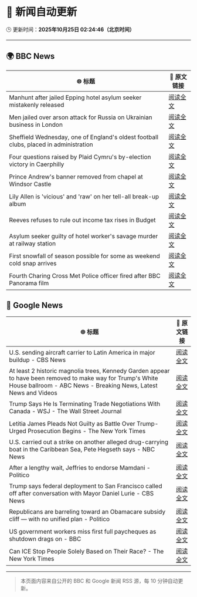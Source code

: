 # 🧠 新闻自动更新

🕒 更新时间：**2025年10月25日 02:24:46（北京时间）**

---

## 🌍 BBC News

| 🌐 标题 | 🔗 原文链接 |
|--------|-------------|
| Manhunt after jailed Epping hotel asylum seeker mistakenly released | [阅读全文](https://www.bbc.com/news/articles/cx2d5rl36vgo?at_medium=RSS&at_campaign=rss) |
| Men jailed over arson attack for Russia on Ukrainian business in London | [阅读全文](https://www.bbc.com/news/articles/c04g5x1wq5vo?at_medium=RSS&at_campaign=rss) |
| Sheffield Wednesday, one of England's oldest football clubs, placed in administration | [阅读全文](https://www.bbc.com/sport/football/articles/c1lqmmml533o?at_medium=RSS&at_campaign=rss) |
| Four questions raised by Plaid Cymru's by-election victory in Caerphilly | [阅读全文](https://www.bbc.com/news/articles/cd67j50z05po?at_medium=RSS&at_campaign=rss) |
| Prince Andrew's banner removed from chapel at Windsor Castle | [阅读全文](https://www.bbc.com/news/articles/c867j2wyxj0o?at_medium=RSS&at_campaign=rss) |
| Lily Allen is 'vicious' and 'raw' on her tell-all break-up album | [阅读全文](https://www.bbc.com/news/articles/c5ypgze4l2zo?at_medium=RSS&at_campaign=rss) |
| Reeves refuses to rule out income tax rises in Budget | [阅读全文](https://www.bbc.com/news/articles/cgr4g89g1x8o?at_medium=RSS&at_campaign=rss) |
| Asylum seeker guilty of hotel worker's savage murder at railway station | [阅读全文](https://www.bbc.com/news/articles/cvgkpyr1ep4o?at_medium=RSS&at_campaign=rss) |
| First snowfall of season possible for some as weekend cold snap arrives | [阅读全文](https://www.bbc.com/weather/articles/cn40jdp7v98o?at_medium=RSS&at_campaign=rss) |
| Fourth Charing Cross Met Police officer fired after BBC Panorama film | [阅读全文](https://www.bbc.com/news/articles/c4gp2nyxyglo?at_medium=RSS&at_campaign=rss) |

## 📰 Google News

| 🌐 标题 | 🔗 原文链接 |
|--------|-------------|
| U.S. sending aircraft carrier to Latin America in major buildup - CBS News | [阅读全文](https://news.google.com/rss/articles/CBMihgFBVV95cUxQYWVIZ3V2R19sYjBTVU9reDQ4WFlOY3VyYnlkaDRfQ3NhUUNvTHh6b01GVjFFS0UtUk9vRkc1RUpBWnI1bzdKbXd6NXM0QWNGUTE5dHpycEdfWVRxanllelAtUjNMd21KWTZJZDJxOFRSLUlvaEctcW1sSWdiVmNWVEdpTGtPZ9IBiwFBVV95cUxOeFdMUl9vVUc2RkE0blhaWlJFRXlsdC0yWTVJSUZNRkhJZk1KVlR0ZDBrdnpuQU9PLWQ3TVRRMWdheFVGLWFfb2ZpbEpIUktlakhwX0tac2x6WnB3YXhhN0hsaWVkLUwxYXVfNy1lcDgzRWZDbEIzYXhKYnRCMzZqN3RfLTFDSEdVcU80?oc=5) |
| At least 2 historic magnolia trees, Kennedy Garden appear to have been removed to make way for Trump's White House ballroom - ABC News - Breaking News, Latest News and Videos | [阅读全文](https://news.google.com/rss/articles/CBMiqwFBVV95cUxPdXRDY0dHV2h5WHZJcHQxZDlLOGRVMF9NZUhqemtLcEFmV20xN25HMndqUzl5ZGlPYkpySkgwbHVEQnZTMWxnM2V2ejFrUTBxQjNORndWZlh6OU5OYWlRQkZpeUpXUlJXR0hZRXFhT1hFVU5hTXFHT1pCbEJSLUhsTlY0VTBUOXZHNE1hQlpMSm5fV2N6OV80azBmc2M2Z1ZlU29Na2R1dXRCU1nSAbABQVVfeXFMTjRJN0lxSFdnQXZ0RHNkSl8zMTV0MFY0ZjFXUGZFZmtKdmVVNnl3R2c5OW05M1pzb2pCRVdGQk1JWmVPR1BoVDBpYUdFLWxDV3E5MWE2Nl84Z0VDZEpROGIyQ3BJQ2NJOFpFWi1ndnJmNTVmbThMMTItblc4V0lVcEo1R1dGbGN3YlIteTl0WnQ3cnJ6RW1WRFVfd2V0RUx5ZWNYc1g0WTMzTDR0QnpWX3g?oc=5) |
| Trump Says He Is Terminating Trade Negotiations With Canada - WSJ - The Wall Street Journal | [阅读全文](https://news.google.com/rss/articles/CBMipwFBVV95cUxPS05tYjhqRV9aY1NrTmZMWjFlZHlRcHA1a0RqMEpGUlR1R3doZnRrQkp2TllOdmtxWnU0b21aRzl4WjQ0aDEwXzlCNkFJX280b09raHlDVDZYdjVYckY1dkVNY1dGU1FuTUZKQkV4dmtfb2JOc25UTWhFYlBiVnFrZXpjbXZyQ09oN2Zob0tMeGJVSm5YUnMtR1ZnVldZclNJTGpwb29jOA?oc=5) |
| Letitia James Pleads Not Guilty as Battle Over Trump-Urged Prosecution Begins - The New York Times | [阅读全文](https://news.google.com/rss/articles/CBMie0FVX3lxTE9pM3FCUHp1SEpiU1pTVEptX0ZuQnVjTFA1WDcyVHpXdXdNTTFzV1ZSZE4zTlhyZjVDbjZ6aW1TNzJlb1Jubm96Q0NaZE1XZFFndTBWaVpLeFdPMXcxLWpCVXBMTnlLM2FBUWxhREx5ejRRMmtORUZMLUxzdw?oc=5) |
| U.S. carried out a strike on another alleged drug-carrying boat in the Caribbean Sea, Pete Hegseth says - NBC News | [阅读全文](https://news.google.com/rss/articles/CBMigwFBVV95cUxQTVFQMThvemJYMWgtUF9NSHFwdlBmVzlnZUJ5NHc4WVQtRzRYaTBiN1RqYmNtUGV4Mk4yaXh6SFhwdmR1eTBSaWdVNkZFQTNjeW5FdXQtYWxIS1hSRnlwNXUwdV9QQ1ByQVFISmF4VlZ1dVNmcmZtM01TUzI2em10cXoxWdIBVkFVX3lxTFAwWFRjVDVOekxnZUt1OUUyTjUwYVZKR0dfeXFXZXBaektvODJOZ0J0MnE2Q3FTckpxNUpYNmIyYjktZ3lWX190MVRpaEdBWmF0dVFsZlh3?oc=5) |
| After a lengthy wait, Jeffries to endorse Mamdani - Politico | [阅读全文](https://news.google.com/rss/articles/CBMinwFBVV95cUxQaEtUdHVvMWFzeV8zZncwdEdhYWZYZ3RaU2VrZzJybUlmYmxBQ2hPWUFDY0M5dnRLcEhiMjkxY0dFelNDV1RsRFBraVRBa3lXSFBoR0g3WjFfRVdLcTdmZXR1UTMyOEtDd2dUUlNjT3lIRmlUTU5seG43V2l3dlB2ZDU2YUhnbVpNSWM2bnVSZHhkZGlqVWFlaW9HU2pfekE?oc=5) |
| Trump says federal deployment to San Francisco called off after conversation with Mayor Daniel Lurie - CBS News | [阅读全文](https://news.google.com/rss/articles/CBMiyAFBVV95cUxPRTREcC1OZDdfV1NXaXc3clJ1ZkJTc1R0TmdXcWR1SVJwbFVYZFV5aEk1eklrR2h0N0dSVTFvcFpXcFl0TW1HY3RILVNNN0F5b1FFNW5yUk5jbXNndWlRZWJZcUlXSlBxVlBRY1NlMDZIQWFiSkhJaTF6WG52T05ycExsU2NJcG1fN3V2QWpHT3J4NC1zMXV0VHZ5cFJNMlZXS1B4dDgyMHdWcHl4Ym5YR0xGNXB0UmVjYkx1VU1JeS1lbVVUSkpzZQ?oc=5) |
| Republicans are barreling toward an Obamacare subsidy cliff — with no unified plan - Politico | [阅读全文](https://news.google.com/rss/articles/CBMinAFBVV95cUxOLWJfYXZtVElPdWNyNDdBNDRhaU9MSnNXa1h4bEVjcTFBNUtrZkMxcWdyQzRZNm81RXR5N2VaZVFrZlpwbFBsNEFsNHJNelh5SWVrTGdLdWJxLXNhVV9xRS1GcGVTNzF3ZWVEb2JRV3E2VVl6R21yVG53RExzaUJBZkp0eGxiVDFnZjdWRmZ3UEYzX1B6MGppeXhjUXY?oc=5) |
| US government workers miss first full paycheques as shutdown drags on - BBC | [阅读全文](https://news.google.com/rss/articles/CBMiVEFVX3lxTE1XRXd3bjdnc3E3UlMxcFM2YVJKTkVWOHppQ2dqTmNZRnZ1SDduUEQxMDdoU0IxRXE3eUNvVmQ2TFhoSm85TW1jZFZreEw2Rm5SUFdRRQ?oc=5) |
| Can ICE Stop People Solely Based on Their Race? - The New York Times | [阅读全文](https://news.google.com/rss/articles/CBMifkFVX3lxTE5kcTg1MjZNSllnUU9JaHQ5WGlTYllRZXRfZXd6NTBWLUJsWTVSMlRlbDJ0b25aM1BMMUtTWjMwUXJZekJEVk9rcW90LXhLTXFRQW40eE1sWDR2cnBYWUlDN2xMa0pQWFZGd3FwSXVja3RCTXNTVllrVkljbVZuQQ?oc=5) |

---
> 本页面内容来自公开的 BBC 和 Google 新闻 RSS 源，每 10 分钟自动更新。